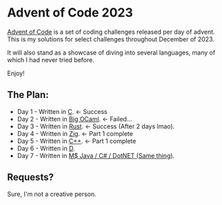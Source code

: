 # Advent of Code 2023
[Advent of Code](https://adventofcode.com/2023/) is a set of coding challenges released per day of advent.
This is my solutions for select challenges throughout December of 2023.

It will also stand as a showcase of diving into several languages, many of which I had never tried before.

Enjoy!

## The Plan:
- Day 1 - Written in [C](https://www.iso.org/standard/74528.html). <- Success
- Day 2 - Written in [Big OCaml](https://ocaml.org). <- Failed...
- Day 3 - Written in [Rust](https://www.rust-lang.org). <- Success (After 2 days lmao).
- Day 4 - Written in [Zig](https://ziglang.org). <- Part 1 complete
- Day 5 - Written in [C++](https://isocpp.org). <- Part 1 complete
- Day 6 - Written in [D](https://dlang.org).
- Day 7 - Written in [M$ Java / C# / DotNET (Same thing)](https://dotnet.microsoft.com/en-us/languages/csharp).

## Requests?
Sure, I'm not a creative person.


